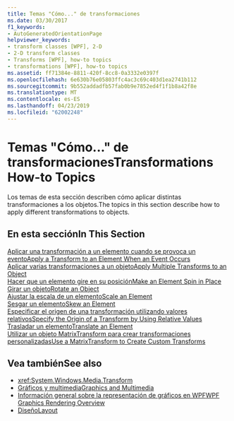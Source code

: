 ```yaml
---
title: Temas "Cómo..." de transformaciones
ms.date: 03/30/2017
f1_keywords:
- AutoGeneratedOrientationPage
helpviewer_keywords:
- transform classes [WPF], 2-D
- 2-D transform classes
- Transforms [WPF], how-to topics
- transformations [WPF], how-to topics
ms.assetid: ff71384e-8811-420f-8cc8-0a3332e0397f
ms.openlocfilehash: 6e630b76e05803ffc4ac3c69c403d1ea2741b112
ms.sourcegitcommit: 9b552addadfb57fab0b9e7852ed4f1f1b8a42f8e
ms.translationtype: MT
ms.contentlocale: es-ES
ms.lasthandoff: 04/23/2019
ms.locfileid: "62002248"
---
```

# <a name="transformations-how-to-topics"></a><span data-ttu-id="c1d65-102">Temas "Cómo..." de transformaciones</span><span class="sxs-lookup"><span data-stu-id="c1d65-102">Transformations How-to Topics</span></span>
<span data-ttu-id="c1d65-103">Los temas de esta sección describen cómo aplicar distintas transformaciones a los objetos.</span><span class="sxs-lookup"><span data-stu-id="c1d65-103">The topics in this section describe how to apply different transformations to objects.</span></span>  
  
## <a name="in-this-section"></a><span data-ttu-id="c1d65-104">En esta sección</span><span class="sxs-lookup"><span data-stu-id="c1d65-104">In This Section</span></span>  
 [<span data-ttu-id="c1d65-105">Aplicar una transformación a un elemento cuando se provoca un evento</span><span class="sxs-lookup"><span data-stu-id="c1d65-105">Apply a Transform to an Element When an Event Occurs</span></span>](how-to-apply-a-transform-to-an-element-when-an-event-occurs.md)  
 [<span data-ttu-id="c1d65-106">Aplicar varias transformaciones a un objeto</span><span class="sxs-lookup"><span data-stu-id="c1d65-106">Apply Multiple Transforms to an Object</span></span>](how-to-apply-multiple-transforms-to-an-object.md)  
 [<span data-ttu-id="c1d65-107">Hacer que un elemento gire en su posición</span><span class="sxs-lookup"><span data-stu-id="c1d65-107">Make an Element Spin in Place</span></span>](how-to-make-an-element-spin-in-place.md)  
 [<span data-ttu-id="c1d65-108">Girar un objeto</span><span class="sxs-lookup"><span data-stu-id="c1d65-108">Rotate an Object</span></span>](how-to-rotate-an-object.md)  
 [<span data-ttu-id="c1d65-109">Ajustar la escala de un elemento</span><span class="sxs-lookup"><span data-stu-id="c1d65-109">Scale an Element</span></span>](how-to-scale-an-element.md)  
 [<span data-ttu-id="c1d65-110">Sesgar un elemento</span><span class="sxs-lookup"><span data-stu-id="c1d65-110">Skew an Element</span></span>](how-to-skew-an-element.md)  
 [<span data-ttu-id="c1d65-111">Especificar el origen de una transformación utilizando valores relativos</span><span class="sxs-lookup"><span data-stu-id="c1d65-111">Specify the Origin of a Transform by Using Relative Values</span></span>](how-to-specify-the-origin-of-a-transform-by-using-relative-values.md)  
 [<span data-ttu-id="c1d65-112">Trasladar un elemento</span><span class="sxs-lookup"><span data-stu-id="c1d65-112">Translate an Element</span></span>](how-to-translate-an-element.md)  
 [<span data-ttu-id="c1d65-113">Utilizar un objeto MatrixTransform para crear transformaciones personalizadas</span><span class="sxs-lookup"><span data-stu-id="c1d65-113">Use a MatrixTransform to Create Custom Transforms</span></span>](how-to-use-a-matrixtransform-to-create-custom-transforms.md)  
  
## <a name="see-also"></a><span data-ttu-id="c1d65-114">Vea también</span><span class="sxs-lookup"><span data-stu-id="c1d65-114">See also</span></span>

- <xref:System.Windows.Media.Transform>
- [<span data-ttu-id="c1d65-115">Gráficos y multimedia</span><span class="sxs-lookup"><span data-stu-id="c1d65-115">Graphics and Multimedia</span></span>](index.md)
- [<span data-ttu-id="c1d65-116">Información general sobre la representación de gráficos en WPF</span><span class="sxs-lookup"><span data-stu-id="c1d65-116">WPF Graphics Rendering Overview</span></span>](wpf-graphics-rendering-overview.md)
- [<span data-ttu-id="c1d65-117">Diseño</span><span class="sxs-lookup"><span data-stu-id="c1d65-117">Layout</span></span>](../advanced/layout.md)
